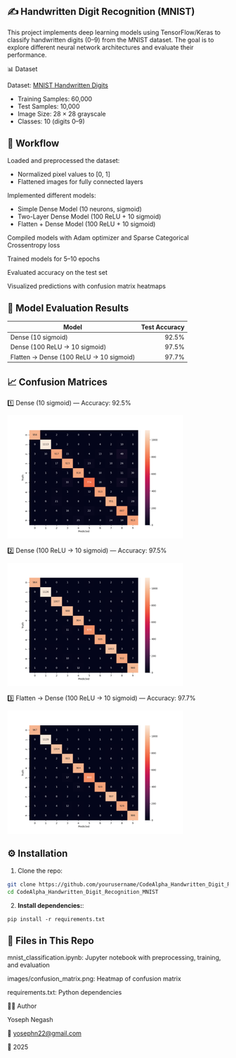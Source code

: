 ## ✍️ Handwritten Digit Recognition (MNIST)

This project implements deep learning models using TensorFlow/Keras to classify handwritten digits (0–9) from the MNIST dataset.
The goal is to explore different neural network architectures and evaluate their performance.

📊 Dataset

Dataset: [MNIST Handwritten Digits](http://yann.lecun.com/exdb/mnist/)

- Training Samples: 60,000
- Test Samples: 10,000
- Image Size: 28 × 28 grayscale
- Classes: 10 (digits 0–9)


## 🚀 Workflow

Loaded and preprocessed the dataset:

- Normalized pixel values to [0, 1]
- Flattened images for fully connected layers

Implemented different models:

- Simple Dense Model (10 neurons, sigmoid)
- Two-Layer Dense Model (100 ReLU + 10 sigmoid)
- Flatten + Dense Model (100 ReLU + 10 sigmoid)

Compiled models with Adam optimizer and Sparse Categorical Crossentropy loss

Trained models for 5–10 epochs

Evaluated accuracy on the test set

Visualized predictions with confusion matrix heatmaps

## 🧪 Model Evaluation Results

| Model                              | Test Accuracy |
|-----------------------------------|--------------:|
| Dense (10 sigmoid)                 | 92.5%         |
| Dense (100 ReLU → 10 sigmoid)      | 97.5%         |
| Flatten → Dense (100 ReLU → 10 sigmoid) | 97.7%   |

## 📈 Confusion Matrices

1️⃣ Dense (10 sigmoid) — Accuracy: 92.5%

<img src="images/cm_dense_sigmoid.png" alt="Confusion Matrix Dense 10 Sigmoid" width="400">

2️⃣ Dense (100 ReLU → 10 sigmoid) — Accuracy: 97.5%

<img src="images/cm_dense_relu.png" alt="Confusion Matrix Dense 100 ReLU" width="400">

3️⃣ Flatten → Dense (100 ReLU → 10 sigmoid) — Accuracy: 97.7%

<img src="images/cm_flatten_dense.png" alt="Confusion Matrix Flatten Dense" width="400">


## ⚙️ Installation

1. Clone the repo:

```bash
git clone https://github.com/yourusername/CodeAlpha_Handwritten_Digit_Recognition_MNIST.git
cd CodeAlpha_Handwritten_Digit_Recognition_MNIST
```
2. **Install dependencies:**:   
```commandline
pip install -r requirements.txt
```

## 📂 Files in This Repo

mnist_classification.ipynb: Jupyter notebook with preprocessing, training, and evaluation

images/confusion_matrix.png: Heatmap of confusion matrix

requirements.txt: Python dependencies



👨‍💻 Author

Yoseph Negash

📧 yosephn22@gmail.com

📅 2025

